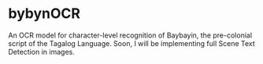 # bybynOCR
An OCR model for character-level recognition of Baybayin, the pre-colonial script of the Tagalog Language. Soon, I will be implementing full Scene Text Detection in images.
